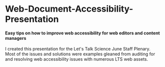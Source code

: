 <h1> Web-Document-Accessibility-Presentation </h1>
<h4>Easy tips on how to improve web accessibility for web editors and content managers</h4>

<p>I created this presentation for the Let's Talk Science June Staff Plenary. Most of the issues and solutions were examples
gleaned from auditing for and resolving web accessibility issues with numerous LTS web assets.</p>
